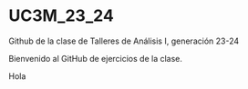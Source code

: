 # UC3M_23_24
Github de la clase de Talleres de Análisis I, generación 23-24

Bienvenido al GitHub de ejercicios de la clase. 

Hola
